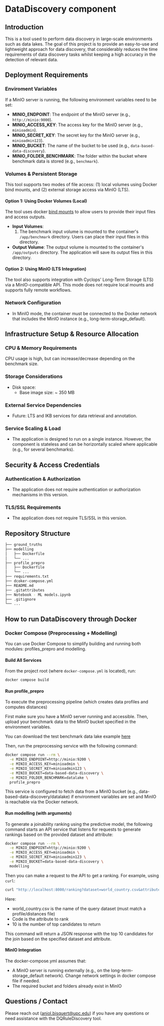 # DataDiscovery component
 
## Introduction
This is a tool used to perform data discovery in large-scale environments such as data lakes. The goal of this project is to provide an easy-to-use and lightweight approach for data discovery, that considerably reduces the time requirements of data discovery tasks whilst keeping a high accuracy in the detection of relevant data.

## Deployment Requirements
### Enviroment Variables
If a MinIO server is running, the following environment variables need to be set:
- **MINIO_ENDPOINT**: The endpoint of the MinIO server (e.g., `http://minio:9000`).
- **MINIO_ACCESS_KEY**: The access key for the MinIO server (e.g., `minioadmin`).
- **MINIO_SECRET_KEY**: The secret key for the MinIO server (e.g., `minioadmin123`).
- **MINIO_BUCKET**: The name of the bucket to be used (e.g., `data-based-data-discovery`).
- **MINIO_FOLDER_BENCHMARK**: The folder within the bucket where benchmark data is stored (e.g., `benchmark`).

### Volumes & Persistent Storage
This tool supports two modes of file access:
(1) local volumes using Docker bind mounts, and
(2) external storage access via MinIO (LTS).
#### Option 1: Using Docker Volumes (Local)
The tool uses docker [bind mounts](https://docs.docker.com/engine/storage/bind-mounts/) to allow users to provide their input files and access outputs.
- **Input Volumes**:
  1. The benchmark input volume is mounted to the container's `/app/benchmark` directory. Users can place their input files in this directory.
- **Output Volume**: The output volume is mounted to the container's `/app/outputs` directory. The application will save its output files in this directory.
#### Option 2: Using MinIO (LTS Integration)
The tool also supports integration with Cyclops' Long-Term Storage (LTS) via a MinIO-compatible API. This mode does not require local mounts and supports fully remote workflows.

### Network Configuration
- In MinIO mode, the container must be connected to the Docker network that includes the MinIO instance (e.g., long-term-storage_default).


## Infrastructure Setup & Resource Allocation
### CPU & Memory Requirements
CPU usage is high, but can increase/decrease depending on the benchmark size.

### Storage Considerations
- Disk space:
    - Base image size: ~ 350 MB
### External Service Dependencies
- Future: LTS and IKB services for data retrieval and annotation.

### Service Scaling & Load
- The application is designed to run on a single instance. However, the component is stateless and can be horizontally scaled where applicable (e.g., for several benchmarks).

## Security & Access Credentials
### Authentication & Authorization
- The application does not require authentication or authorization mechanisms in this version.
### TLS/SSL Requirements
- The application does not require TLS/SSL in this version.

## Repository Structure
```bash
├── ground_truths
├── modelling
│   ├── Dockerfile
│   └── ...
├── profile_prepro
│   ├── Dockerfile
│   └── ...
├── requirements.txt
├── dcoker-compose.yml
├── README.md
├── .gitattributes
├── Notebook - ML models.ipynb
├── .gitignore
└── ...
```

## How to run DataDiscovery through Docker
### Docker Compose (Preprocessing + Modelling)

You can use Docker Compose to simplify building and running both modules: profiles_prepro and modelling.

#### Build All Services

From the project root (where `docker-compose.yml` is located), run:

```bash
docker compose build
```
#### Run profile_prepro
To execute the preprocessing pipeline (which creates data profiles and computes distances)

First make sure you have a MinIO server running and accessible. Then, upload your benchmark data to the MinIO bucket specified in the environment variables.

You can download the test benchmark data lake example [here](https://mydisk.cs.upc.edu/s/QHJbKcyeacxq35f)

Then, run the preprocessing service with the following command:
```bash
docker compose run --rm \
  -e MINIO_ENDPOINT=http://minio:9200 \
  -e MINIO_ACCESS_KEY=minioadmin \
  -e MINIO_SECRET_KEY=minioadmin123 \
  -e MINIO_BUCKET=data-based-data-discovery \
  -e MINIO_FOLDER_BENCHMARK=datalake \
  profile_prepro
```
This service is configured to fetch data from a MinIO bucket (e.g., data-based-data-discovery/datalake) if environment variables are set and MinIO is reachable via the Docker network.

#### Run modelling (with arguments)
To generate a joinability ranking using the predictive model, the following command starts an API service that listens for requests to generate rankings based on the provided dataset and attribute:

```bash
docker compose run --rm \
  -e MINIO_ENDPOINT=http://minio:9200 \
  -e MINIO_ACCESS_KEY=minioadmin \
  -e MINIO_SECRET_KEY=minioadmin123 \
  -e MINIO_BUCKET=data-based-data-discovery \
  modelling
```
Then you can make a request to the API to get a ranking. For example, using `curl`:

```bash
curl "http://localhost:8000/ranking?dataset=world_country.csv&attribute=Code&k=10"
```
Here:
- world_country.csv is the name of the query dataset (must match a profile/distances file)
- Code is the attribute to rank
- 10 is the number of top candidates to return

This command will return a JSON response with the top 10 candidates for the join based on the specified dataset and attribute.

#### MinIO Integration
The docker-compose.yml assumes that:
- A MinIO server is running externally (e.g., on the long-term-storage_default network). Change network settings in docker compose file if needed.
- The required bucket and folders already exist in MinIO

## Questions / Contact
Please reach out (aniol.bisquert@upc.edu) if you have any questions or need assistance with the DQRuleDiscovery tool.
